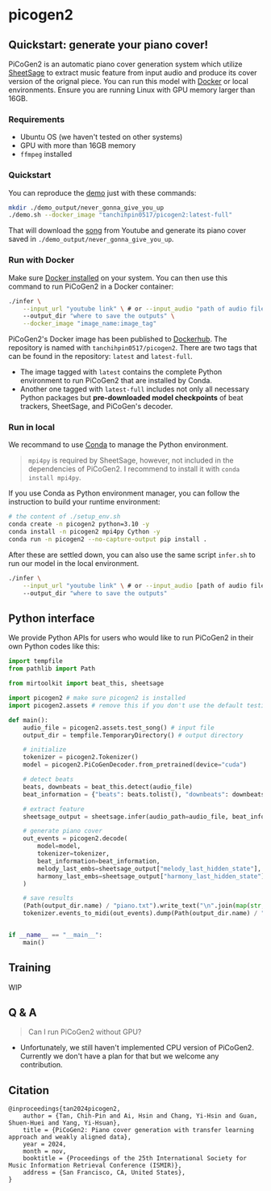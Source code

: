 # picogen2

## Quickstart: generate your piano cover!
PiCoGen2 is an automatic piano cover generation system which utilize [SheetSage](https://github.com/chrisdonahue/sheetsage) to extract music feature from input audio and produce its cover version of the orignal piece.
You can run this model with [Docker](https://docs.docker.com/) or local environments. Ensure you are running Linux with GPU memory larger than 16GB.

### Requirements
* Ubuntu OS (we haven't tested on other systems)
* GPU with more than 16GB memory
* `ffmpeg` installed

### Quickstart
You can reproduce the [demo]() just with these commands:
```sh
mkdir ./demo_output/never_gonna_give_you_up
./demo.sh --docker_image "tanchihpin0517/picogen2:latest-full"
```
That will download the [song](https://www.youtube.com/watch?v=dQw4w9WgXcQ) from Youtube and generate its piano cover saved in `./demo_output/never_gonna_give_you_up`.



### Run with Docker
Make sure [Docker installed](https://docs.docker.com/desktop/install/linux-install/) on your system. You can then use this command to run PiCoGen2 in a Docker container:
```sh
./infer \
    --input_url "youtube link" \ # or --input_audio "path of audio file"
    --output_dir "where to save the outputs" \
    --docker_image "image_name:image_tag"
```
PiCoGen2's Docker image has been published to [Dockerhub](https://hub.docker.com/repository/docker/tanchihpin0517/picogen2/general). The repository is named with `tanchihpin0517/picogen2`. There are two tags that can be found in the repository: `latest` and `latest-full`.

- The image tagged with `latest` contains the complete Python environment to run PiCoGen2 that are installed by Conda.
- Another one tagged with `latest-full` includes not only all necessary Python packages but **pre-downloaded model checkpoints** of beat trackers, SheetSage, and PiCoGen's decoder.


### Run in local
We recommand to use [Conda](https://conda.io/projects/conda/en/latest/user-guide/getting-started.html) to manage the Python environment.

> `mpi4py` is required by SheetSage, however, not included in the dependencies of PiCoGen2. I recommend to install it with `conda install mpi4py`.

If you use Conda as Python environment manager, you can follow the instruction to build your runtime environment:
```sh
# the content of ./setup_env.sh
conda create -n picogen2 python=3.10 -y
conda install -n picogen2 mpi4py Cython -y
conda run -n picogen2 --no-capture-output pip install .
```
After these are settled down, you can also use the same script `infer.sh` to run our model in the local environment.
```sh
./infer \
    --input_url "youtube link" \ # or --input_audio [path of audio file] 
    --output_dir "where to save the outputs"
```



## Python interface
We provide Python APIs for users who would like to run PiCoGen2 in their own Python codes like this:
```python
import tempfile
from pathlib import Path

from mirtoolkit import beat_this, sheetsage

import picogen2 # make sure picogen2 is installed
import picogen2.assets # remove this if you don't use the default testing song

def main():
    audio_file = picogen2.assets.test_song() # input file
    output_dir = tempfile.TemporaryDirectory() # output directory

    # initialize
    tokenizer = picogen2.Tokenizer()
    model = picogen2.PiCoGenDecoder.from_pretrained(device="cuda")

    # detect beats
    beats, downbeats = beat_this.detect(audio_file)
    beat_information = {"beats": beats.tolist(), "downbeats": downbeats.tolist()}

    # extract feature
    sheetsage_output = sheetsage.infer(audio_path=audio_file, beat_information=beat_information)

    # generate piano cover
    out_events = picogen2.decode(
        model=model,
        tokenizer=tokenizer,
        beat_information=beat_information,
        melody_last_embs=sheetsage_output["melody_last_hidden_state"],
        harmony_last_embs=sheetsage_output["harmony_last_hidden_state"],
    )

    # save results
    (Path(output_dir.name) / "piano.txt").write_text("\n".join(map(str, out_events)))
    tokenizer.events_to_midi(out_events).dump(Path(output_dir.name) / "piano.mid")


if __name__ == "__main__":
    main()
```

## Training
WIP

## Q & A
> Can I run PiCoGen2 without GPU?
- Unfortunately, we still haven't implemented CPU version of PiCoGen2. Currently we don't have a plan for that but we welcome any contribution.



## Citation
```
@inproceedings{tan2024picogen2,
    author = {Tan, Chih-Pin and Ai, Hsin and Chang, Yi-Hsin and Guan, Shuen-Huei and Yang, Yi-Hsuan},
    title = {PiCoGen2: Piano cover generation with transfer learning approach and weakly aligned data},
    year = 2024,
    month = nov,
    booktitle = {Proceedings of the 25th International Society for Music Information Retrieval Conference (ISMIR)},
    address = {San Francisco, CA, United States},
}
```
